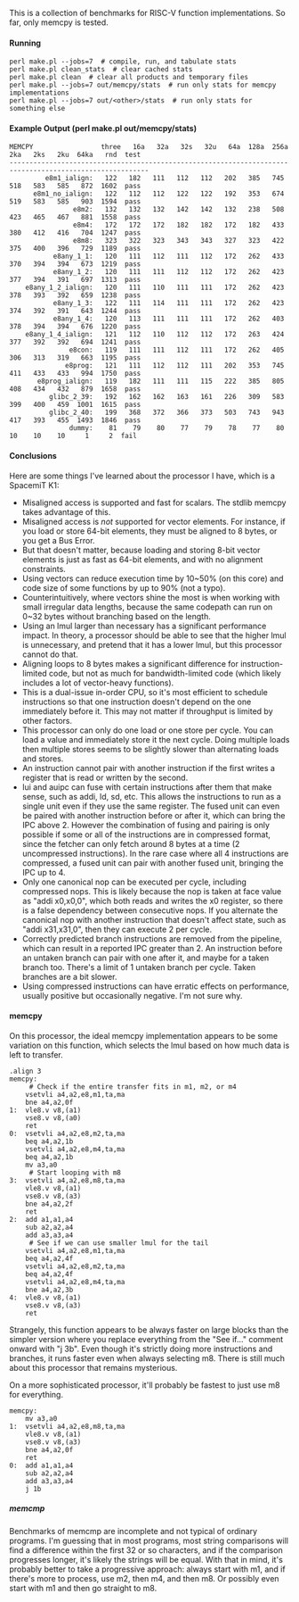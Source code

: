 This is a collection of benchmarks for RISC-V function implementations.  So far, only memcpy is tested.

#### Running
```
perl make.pl --jobs=7  # compile, run, and tabulate stats
perl make.pl clean_stats  # clear cached stats
perl make.pl clean  # clear all products and temporary files
perl make.pl --jobs=7 out/memcpy/stats  # run only stats for memcpy implementations
perl make.pl --jobs=7 out/<other>/stats  # run only stats for something else
```

#### Example Output (perl make.pl out/memcpy/stats)
```
MEMCPY                 three   16a   32a   32s   32u   64a  128a  256a   2ka   2ks   2ku  64ka   rnd  test
---------------------------------------------------------------------------------------------------------
         e8m1_ialign:   122   182   111   112   112   202   385   745   518   583   585   872  1602  pass
      e8m1_no_ialign:   122   112   112   122   122   192   353   674   519   583   585   903  1594  pass
                e8m2:   132   132   132   142   142   132   238   508   423   465   467   881  1558  pass
                e8m4:   172   172   172   182   182   172   182   433   380   412   416   704  1247  pass
                e8m8:   323   322   323   343   343   327   323   422   375   400   396   729  1189  pass
           e8any_1_1:   120   111   112   111   112   172   262   433   370   394   394   673  1219  pass
           e8any_1_2:   120   111   111   112   112   172   262   423   377   394   391   697  1313  pass
    e8any_1_2_ialign:   120   111   110   111   111   172   262   423   378   393   392   659  1238  pass
           e8any_1_3:   122   111   114   111   111   172   262   423   374   392   391   643  1244  pass
           e8any_1_4:   120   113   111   111   111   172   262   403   378   394   394   676  1220  pass
    e8any_1_4_ialign:   121   112   110   112   112   172   263   424   377   392   392   694  1241  pass
               e8con:   119   111   111   112   111   172   262   405   306   313   319   663  1195  pass
              e8prog:   121   111   112   112   111   202   353   745   411   433   433   994  1750  pass
       e8prog_ialign:   119   182   111   111   115   222   385   805   408   434   432   879  1658  pass
          glibc_2_39:   192   162   162   163   161   226   309   583   399   400   459  1001  1615  pass
          glibc_2_40:   199   368   372   366   373   503   743   943   417   393   455  1493  1846  pass
               dummy:    81    79    80    77    79    78    77    80    10    10    10     1     2  fail
```

#### Conclusions

Here are some things I've learned about the processor I have, which is a
SpacemiT K1:

- Misaligned access is supported and fast for scalars.  The stdlib memcpy takes
  advantage of this.
- Misaligned access is *not* supported for vector elements.  For instance, if
  you load or store 64-bit elements, they must be aligned to 8 bytes, or you get
  a Bus Error.
- But that doesn't matter, because loading and storing 8-bit vector elements is
  just as fast as 64-bit elements, and with no alignment constraints.
- Using vectors can reduce execution time by 10~50% (on this core) and code
  size of some functions by up to 90% (not a typo).
- Counterintuitively, where vectors shine the most is when working with small
  irregular data lengths, because the same codepath can run on 0~32 bytes
  without branching based on the length.
- Using an lmul larger than necessary has a significant performance impact.  In
  theory, a processor should be able to see that the higher lmul is
  unnecessary, and pretend that it has a lower lmul, but this processor cannot
  do that.
- Aligning loops to 8 bytes makes a significant difference for instruction-
  limited code, but not as much for bandwidth-limited code (which likely
  includes a lot of vector-heavy functions).
- This is a dual-issue in-order CPU, so it's most efficient to schedule
  instructions so that one instruction doesn't depend on the one immediately
  before it.  This may not matter if throughput is limited by other factors.
- This processor can only do one load or one store per cycle.  You can load a
  value and immediately store it the next cycle.  Doing multiple loads then
  multiple stores seems to be slightly slower than alternating loads and stores.
- An instruction cannot pair with another instruction if the first writes a
  register that is read or written by the second.
- lui and auipc can fuse with certain instructions after them that make sense,
  such as addi, ld, sd, etc.  This allows the instructions to run as a single
  unit even if they use the same register.  The fused unit can even be paired
  with another instruction before or after it, which can bring the IPC above 2.
  However the combination of fusing and pairing is only possible if some or all
  of the instructions are in compressed format, since the fetcher can only fetch
  around 8 bytes at a time (2 uncompressed instructions).  In the rare case
  where all 4 instructions are compressed, a fused unit can pair with another
  fused unit, bringing the IPC up to 4.
- Only one canonical nop can be executed per cycle, including compressed nops.
  This is likely because the nop is taken at face value as "addi x0,x0,0", which
  both reads and writes the x0 register, so there is a false dependency between
  consecutive nops.  If you alternate the canonical nop with another instruction
  that doesn't affect state, such as "addi x31,x31,0", then they can execute 2
  per cycle.
- Correctly predicted branch instructions are removed from the pipeline, which
  can result in a reported IPC greater than 2.  An instruction before an untaken
  branch can pair with one after it, and maybe for a taken branch too. There's
  a limit of 1 untaken branch per cycle.  Taken branches are a bit slower.
- Using compressed instructions can have erratic effects on performance, usually
  positive but occasionally negative.  I'm not sure why.

#### memcpy
On this processor, the ideal memcpy implementation appears to be some variation
on this function, which selects the lmul based on how much data is left to
transfer.
```
.align 3
memcpy:
     # Check if the entire transfer fits in m1, m2, or m4
    vsetvli a4,a2,e8,m1,ta,ma
    bne a4,a2,0f
1:  vle8.v v8,(a1)
    vse8.v v8,(a0)
    ret
0:  vsetvli a4,a2,e8,m2,ta,ma
    beq a4,a2,1b
    vsetvli a4,a2,e8,m4,ta,ma
    beq a4,a2,1b
    mv a3,a0
     # Start looping with m8
3:  vsetvli a4,a2,e8,m8,ta,ma
    vle8.v v8,(a1)
    vse8.v v8,(a3)
    bne a4,a2,2f
    ret
2:  add a1,a1,a4
    sub a2,a2,a4
    add a3,a3,a4
     # See if we can use smaller lmul for the tail
    vsetvli a4,a2,e8,m1,ta,ma
    beq a4,a2,4f
    vsetvli a4,a2,e8,m2,ta,ma
    beq a4,a2,4f
    vsetvli a4,a2,e8,m4,ta,ma
    bne a4,a2,3b
4:  vle8.v v8,(a1)
    vse8.v v8,(a3)
    ret
```
Strangely, this function appears to be always faster on large blocks than the
simpler version where you replace everything from the "See if..." comment onward
with "j 3b".  Even though it's strictly doing more instructions and branches, it
runs faster even when always selecting m8.  There is still much about this
processor that remains mysterious.

On a more sophisticated processor, it'll probably be fastest to just use m8 for
everything.
```
memcpy:
    mv a3,a0
1:  vsetvli a4,a2,e8,m8,ta,ma
    vle8.v v8,(a1)
    vse8.v v8,(a3)
    bne a4,a2,0f
    ret
0:  add a1,a1,a4
    sub a2,a2,a4
    add a3,a3,a4
    j 1b
```

##### memcmp
Benchmarks of memcmp are incomplete and not typical of ordinary programs.  I'm
guessing that in most programs, most string comparisons will find a difference
within the first 32 or so characters, and if the comparison progresses longer,
it's likely the strings will be equal.  With that in mind, it's probably better
to take a progressive approach: always start with m1, and if there's more to
process, use m2, then m4, and then m8.  Or possibly even start with m1 and then
go straight to m8.
